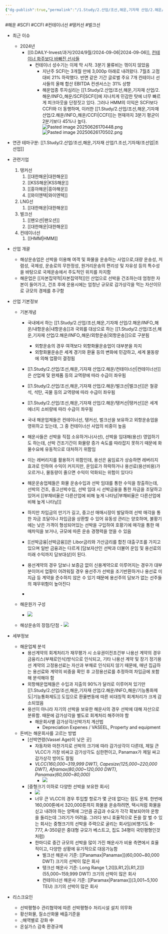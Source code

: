 ```yaml
---
{"dg-publish":true,"permalink":"/1.Study/2.산업/조선,해운,기자재 산업/2.해운/해운업/","created":"2024-11-20T21:02:29.330+09:00","updated":"2025-06-26T17:05:05.053+09:00"}
---
```


#해운 #SCFI #CCFI #컨테이너선 #탱커선 #벌크선


- 최근 이슈
	- 2024년
		- [[0.DAILY-Invest/과거/2024/9월/2024-09-06\|2024-09-06]], [컨테이너 화주보다 바빠진 선사들](9.6_컨테이너%20화주보다%20바빠진%20선사들.pdf#page=1&selection=79,0,85,3&color=yellow)
			- 컨테이너 성수기는 이제 막 시작. 3분기 물류비는 꺾이지 않았음
				- 지난주 SCFI는 3개월 만에 3,000p 아래로 내려왔다. 7월초 고점 대비 21% 하락했다. 반면 같은 기간 글로벌 주요 7개 컨테이너 선사들의 올해 합산 EBITDA 컨센서스는 31% 상향
				- 해운업종 투자심리는 [[1.Study/2.산업/조선,해운,기자재 산업/2.해운/INFO_해운/SCFI\|SCFI]]에 지나치게 민감한 탓에 너무 빠르게 피크아웃을 단정짓고 있다. 그러나 HMM의 이익은 SCFI보다 CCFI와 더 동행하며, 이러한 [[1.Study/2.산업/조선,해운,기자재 산업/2.해운/INFO_해운/CCFI\|CCFI]]는 현재까지 3분기 평균이 2분기보다 45%나 높다.![Pasted image 20250626170448.png](/img/user/attachments/Pasted%20image%2020250626170448.png)![Pasted image 20250626170502.png](/img/user/attachments/Pasted%20image%2020250626170502.png)



- 연관 테마구분:  [[1.Study/2.산업/조선,해운,기자재 산업/1.조선,기자재/조선업\|조선업]]



- 관련기업
	1. 탱커선
		1. [[대한해운\|대한해운]]
		2. [[KSS해운\|KSS해운]]
		3. [[흥아해운\|흥아해운]]
		4. [[와이엔텍\|와이엔텍]]
	2. LNG선
		1. [[대한해운\|대한해운]]
	3. 벌크선
		1. [[팬오션\|팬오션]]
		2. [[대한해운\|대한해운]]
	4. 컨테이너선
		1. [[HMM\|HMM]]



- 산업 개괄
	- 해상운송업은 선박을 이용해 여객 및 화물을 운송하는 사업으로,대량 운송성, 저렴성, 국제성, 운송로의 무한정성, 원거리운송의 편리성 및 자유성 등의 특수성을 바탕으로 국제운송에서 주도적인 위치를 차지함
	- 해운업은 [[자본집약적\|자본집약적]]인 산업으로 선박을 건조하는데 엄청한 자본이 들어가고, 건조 후에 운용시에는 엄청난 규모로 감가상각을 먹는 자산이므로 규모의 경제를 추구함



- 산업 기본정보
	- 기본개념
		- 국내에서 하는 [[1.Study/2.산업/조선,해운,기자재 산업/2.해운/INFO_해운/내항운송\|내항운송]]과 국외를 대상으로 하는 [[1.Study/2.산업/조선,해운,기자재 산업/2.해운/INFO_해운/외항운송\|외항운송]]으로 구분됨
			- 외항운송의 경우 여객보다 외항화물운송업이 대부분을 차지
			- 외항화물운송은 세계 경기와 환율 등의 변화에 민감하고, 세계 물동량에 의해 업황이 결정됨
		- [[1.Study/2.산업/조선,해운,기자재 산업/2.해운/컨테이너선\|컨테이너선]]은 산업재 및 완제품 등의 교역량에 따라 수급이 좌우됨
		- [[1.Study/2.산업/조선,해운,기자재 산업/2.해운/벌크선\|벌크선]]은 철광석, 석탄, 곡물 등의 교역량에 따라 수급이 좌우됨
		- [[1.Study/2.산업/조선,해운,기자재 산업/2.해운/탱커선\|탱커선]]은 세계 에너지 소비량에 따라 수급이 좌우됨
		- 국내 해운업체들은 컨테이너선, 탱커선, 벌크선을 보유하고 외항운송업을 영위하고 있는데, 그 중 컨테이너선 사업의 비중이 높음
		  
		- 해운사들은 선박을 직접 소유하거나(사선), 선박을 임대해(용선) 영업하기도 하는데, 선박 건조기간이 화물량 증가 속도를 따라잡지 못하기 때문에 화물수요에 유동적으로 대처하기 위함임
		- 이는 레버리지를 활용하기 위함인데, 용선은 움임료가 상승하면 레버리지 효과로 인하여 수익이 커지지만, 운임료가 하락하거나 용선료(용선비용)가 오르거나, 물동량이 줄으면 수익이 악화되는 위험이 있다다

		- 해운운송업체들은 화물 운송수입과 선박 임대를 통한 수익을 창출하는데, 선박의 건조, 중고선박수입, 선박 임대 시 선박금융을 통한 자금을 조달하고 있어서 [[부채비율은 다른산업에 비해 높게 나타남\|부채비율은 다른산업에 비해 높게 나타남]]
		- 하지만 차입금의 만기가 길고, 중고선 매매시장이 발달하여 선박 매각을 통한 자금 조달이나 차입금을 상환할 수 있어 유동성 관리는 양호하며, 불황기에는 낮은 가격이 형성되어있는 선박을 구입하여 호황기에 매각을 통한 매매차익을 보거나, 규모에 따른 운송 경쟁력을 얻을 수 있음
		- [[선박금융\|선박금융]]은 Libor금리와 가산금리를 합친 대출구조를 가지고 있으며 일반 금융과는 다르게 [담보자산인 선박과 더불어 운임 및 용선료의 미래 수익까지 담보대상]이 된다. 
		- 용선계약의 경우 담보나 보증금 없이 신용계약으로 이루어지는 경우가 대부분이어서 업황이 어려워질 경우 용선주가 선박을 조기반환하거나 용선료 미지급 등 계약을 준수하지 않은 수 있기 때문에 용선주의 담보가 없는 선주들의 재무위험이 높아진다
		- 
		  
	- 해운원가 구성
		- ![](https://i.imgur.com/bOJZkV4.png)

	- 해상운송의 장점/단점
			- ![](https://i.imgur.com/jPCD074.png)



- 세부정보
	- 해운업체 분석
		- 용선계약의 회계처리가 재무평가 시 소유권이전조건부 나용선 계약의 경우 금융리스(부채로인식)방식으로 인식되고, 기타 나용선 계약 및 장기 정기용선 계약의 고정용선료는 자산과 부채로 인식되지 않기 때문에, 매년 집급하는 용선료와 계약의 비중을 확인 후 고정용선료를 추정하여 차입금에 포함해 분석해야 함
		- 외항해운업체들은 수입과 지출의 90%가 달러로 이루어져 있기만 [[1.Study/2.산업/조선,해운,기자재 산업/2.해운/INFO_해운/기능통화제도\|기능통화제도]] 도입으로 환율변동에 따른 비대칭적 회계처리가 크게 감소되었음
		- 용선이 아니라 자기의 선박을 보유한 해운사의 경우 선박에 대해 자산으로 분류함. 때문에 감가상각을 별도로 회계처리 해주어야 함
			- 해운회사별 감가상각/선박가치 계산법
				- Depreciation Expenes / VASEEL, Property and equipment 
	-  돈버는 해운회사를 고르는 방법
		- [선박연령(Vassel Age)이 낮은 곳] 
			- 자동차와 마찬가지로 선박의 크기에 따라 감가상각이 다른데, 제일 큰 VLCC가 가장 비싸고 감가상각도 심한편이고, Panamax가 제일 싸고 감가상각 방어도 잘됨
			- *VLCC(160,000~319,999 DWT), Capesize(125,000~220,000 DWT), Aframax(80,000~120,000 DWT), Panamax(60,000~80,000)*
				- ![](https://i.imgur.com/GNb9G2q.png)
		- [중형크기 이하로 다양한 선박을 보유한 회사]
			- ![](https://i.imgur.com/B4VBTtc.png)
			- 너무 큰 VLCC의 경우 투입할 항로가 몇 군데 없다는 점도 문제. 한번에 160,000톤에서 320,000톤까지 화물을 운송하려면, 택시처럼 화물을 싣고 내려야 하는 양쪽에 그만큼 공급과 수요가 각각 확보되어야 운항을 돌리는데 그러기가 어려움. 그러다 보니 효율적으로 돈을 잘 벌 수 있는 회사는 중형크기의 선박을 주력으로 굴리는 회사임(비행기도 B-777, A-350같은 중대형 규모가 베스트고, 집도 34평이 국민평형인것 처럼)
			- 한마디로 중간 규모의 선박을 많이 가진 해운사가 비용 측면에서 효율적이고, 다양한 상황에 유기적으로 대응가능함
				- 벌크선 해운사 기준: [[Panamax\|Panamax]](60,000~80,000 DWT) 크기의 선박이 많은 회사
				- 탱크선 해운사 기준: Long Range 1,2([[LR1,2\|LR1,2]]) (55,000~159,999 DWT) 크기의 선박이 많은 회사
				- 컨테이너선 해운사 기준: [[Paramax\|Paramax]](3,001~5,100 TEU) 크기의 선박이 많은 회사



- 리스크요인
	- 선박평형수 관리협약에 따른 선박평형수 처리시설 설치 의무화
	- 황산화물, 질소산화물 배출기준을
	- .;해역별로 강화 中
	- 온실가스 감축 환경규제